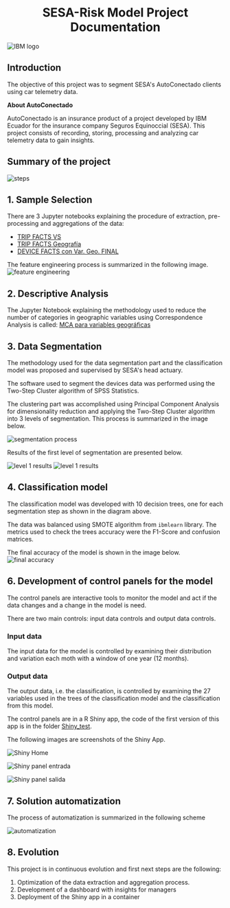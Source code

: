 # <center> SESA-Risk Model Project Documentation </center>
![IBM logo](https://upload.wikimedia.org/wikipedia/commons/5/51/IBM_logo.svg)

## Introduction
The objective of this project was to segment SESA's AutoConectado clients using car telemetry data. 

**About AutoConectado**

AutoConectado is an insurance product of a project developed by IBM Ecuador for the insurance company Seguros Equinoccial (SESA). This project consists of recording, storing, processing and analyzing car telemetry data to gain insights.   

## Summary of the project
![steps](/img/Steps.JPG)

## 1. Sample Selection
There are 3 Jupyter notebooks explaining the procedure of extraction, pre-processing and aggregations of the data:

* [TRIP FACTS VS](https://github.com/raquelvargas16/modelo-sesa/blob/master/1%20TRIP%20FACTS%20VS.ipynb)
* [TRIP FACTS Geografía](https://github.com/raquelvargas16/modelo-sesa/blob/master/2%20TRIP%20FACTS%20Geografia.ipynb)
* [DEVICE FACTS con Var. Geo. FINAL](https://github.com/raquelvargas16/modelo-sesa/blob/master/3%20DEVICE%20FACTS%20con%20Var.%20Geo.%20FINAL.ipynb)

The feature engineering process is summarized in the following image.
![feature engineering](/img/feature_eng.JPG)

## 2. Descriptive Analysis

The Jupyter Notebook explaining the methodology used to reduce the number of categories in geographic variables using Correspondence Analysis is called: [MCA para variables geográficas](https://github.com/raquelvargas16/modelo-sesa/blob/master/MCA%20para%20variables%20geogr%C3%A1ficas.ipynb)

## 3. Data Segmentation

The methodology used for the data segmentation part and the classification model was proposed and supervised by SESA's head actuary. 

The software used to segment the devices data was performed using the Two-Step Cluster algorithm of SPSS Statistics.

The clustering part was accomplished using Principal Component Analysis for dimensionality reduction and applying the Two-Step Cluster algorithm into 3 levels of segmentation. This process is summarized in the image below.

![segmentation process](/img/segmentation_process.JPG)

Results of the first level of segmentation are presented below.

![level 1 results](/img/Level1_Results.JPG)
![level 1 results](/img/Level1_TwoStep_Results.JPG)

## 4. Classification model

The classification model was developed with 10 decision trees, one for each segmentation step as shown in the diagram above.

The data was balanced using SMOTE algorithm from `ibmlearn` library. The metrics used to check the trees accuracy were the F1-Score and confusion matrices. 

The final accuracy of the model is shown in the image below. 
![final accuracy]( /img/final_acc_10_trees.JPG)

## 6.  Development of control panels for the model
The control panels are interactive tools to monitor the model and act if the data changes and a change in the model is need.

There are two main controls: input data controls and output data controls.

### Input data
The input data for the model is controlled by examining their distribution and variation each moth with a window of one year (12 months).

### Output data
The output data, i.e. the classification, is controlled by examining the 27 variables used in the trees of the classification model and the classification from this model.

The control panels are in a R Shiny app, the code of the first version of this app is in the folder [Shiny_test](modelo-sesa/Shiny_test/).

The following images are screenshots of the Shiny App.

![Shiny Home](/img/Shiny_home.JPG)

![Shiny panel entrada]( /img/Shiny_panel_entrada.JPG)

![Shiny panel salida]( /img/Shiny_panel_salida.JPG)

## 7. Solution automatization
The process of automatization is summarized in the following scheme

![automatization]( /img/automatization.JPG)

## 8. Evolution

This project is in continuous evolution and first next steps are the following:
1.	Optimization of the data extraction and aggregation process.
2.	Development of a dashboard with insights for managers
3.	Deployment of the Shiny app in a container
